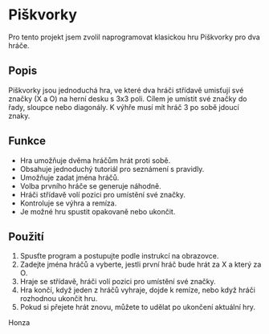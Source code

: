 # Piškvorky

Pro tento projekt jsem zvolil naprogramovat klasickou hru Piškvorky pro dva hráče.

## Popis

Piškvorky jsou jednoduchá hra, ve které dva hráči střídavě umisťují své značky (X a O) na herní desku s 3x3 poli. Cílem je umístit své značky do řady, sloupce nebo diagonály. K výhře musí mít hráč 3 po sobě jdoucí znaky.

## Funkce

- Hra umožňuje dvěma hráčům hrát proti sobě.
- Obsahuje jednoduchý tutoriál pro seznámení s pravidly.
- Umožňuje zadat jména hráčů.
- Volba prvního hráče se generuje náhodně.
- Hráči střídavě volí pozici pro umístění své značky.
- Kontroluje se výhra a remíza.
- Je možné hru spustit opakovaně nebo ukončit.

## Použití

1. Spusťte program a postupujte podle instrukcí na obrazovce.
2. Zadejte jména hráčů a vyberte, jestli první hráč bude hrát za X a který za O.
3. Hraje se střídavě, hráči volí pozici pro umístění své značky.
4. Hra končí, když jeden z hráčů vyhraje, dojde k remíze, nebo když hráči rozhodnou ukončit hru.
5. Pokud si přejete hrát znovu, můžete to udělat po ukončení aktuální hry.

Honza
